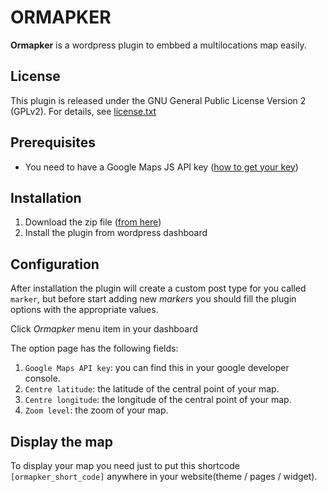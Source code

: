 # **ORMAPKER** #
**Ormapker** is a wordpress plugin to embbed a multilocations map easily.

## License
This plugin is released under the GNU General Public License Version 2 (GPLv2). For details, see [license.txt](./license.txt)

## Prerequisites
- You need to have a Google Maps JS API key ([how to get your key](https://developers.google.com/maps/documentation/javascript/get-api-key))

## Installation
1. Download the zip file ([from here](https://github.com/saidgamih/ormapker/archive/refs/heads/master.zip))
2. Install the plugin from wordpress dashboard

## Configuration
After installation the plugin will create a custom post type for you called `marker`, but before start adding new *markers* you should fill the plugin options with the appropriate values.

Click *Ormapker* menu item in your dashboard

The option page has the following fields:

1. `Google Maps API key`: you can find this in your google developer console.
2. `Centre latitude`: the latitude of the central point of your map.
3. `Centre longitude`: the longitude of the central point of your map.
4. `Zoom level`: the zoom of your map.

## Display the map
To display your map you need just to put this shortcode `[ormapker_short_code]` anywhere in your website(theme / pages / widget).

